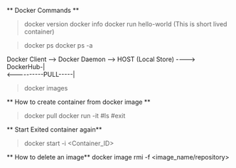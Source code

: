** Docker Commands **
>docker version
>docker info
>docker run hello-world 
(This is short lived container)

>docker ps
>docker ps -a


Docker Client --> Docker Daemon --> HOST (Local Store)
                                ----> DockerHub-|  
                            <----------PULL-----|          
>docker images

** How to create container from docker image **
>docker pull <alpine>
>docker run -it <alpine>
#ls
#exit

** Start Exited container again**
>docker start -i <Container_ID>


** How to delete an image**
docker image rmi -f <image_name/repository>